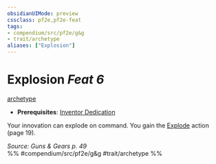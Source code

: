 ```yaml
---
obsidianUIMode: preview
cssclass: pf2e,pf2e-feat
tags:
- compendium/src/pf2e/g&g
- trait/archetype
aliases: ["Explosion"]
---
```

# Explosion  *Feat 6*  
[archetype](../../rules/traits/archetype.md)  

- **Prerequisites**: [Inventor Dedication](inventor-dedication-g-g.md)

Your innovation can explode on command. You gain the [Explode](../../rules/actions/explode-g-g.md) action (page 19).

*Source: Guns & Gears p. 49*  
%% #compendium/src/pf2e/g&g #trait/archetype %%